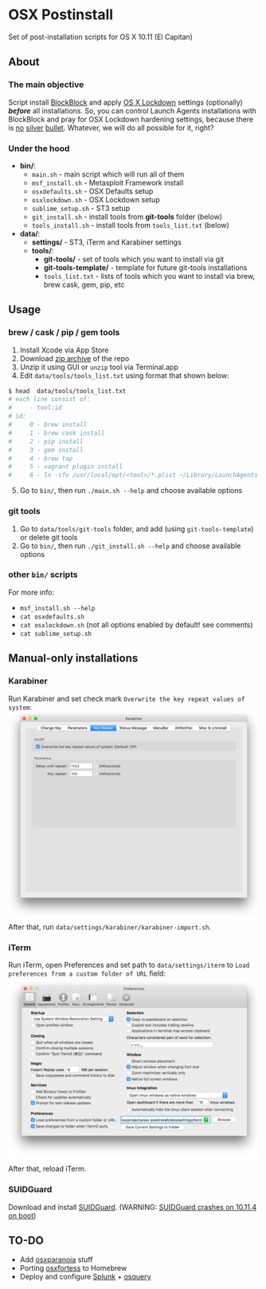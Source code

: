 # OSX Postinstall

Set of post-installation scripts for OS X 10.11 (El Capitan)

## About

### The main objective

Script install [BlockBlock](https://objective-see.com/products/blockblock.html) and apply [OS X Lockdown](https://github.com/SummitRoute/osxlockdown) settings (optionally) ***before*** all installations. So, you can control Launch Agents installations with BlockBlock and pray for OSX Lockdown hardening settings, because there is [no](http://www.pcworld.com/article/3035682/security/hackers-planted-a-backdoor-inside-a-compromised-version-of-linux-mint.html) [silver](http://www.macrumors.com/2016/03/07/transmission-malware-downloaded-6500-times/) [bullet](http://arstechnica.com/security/2015/07/how-a-russian-hacker-made-45000-selling-a-zero-day-flash-exploit-to-hacking-team/). Whatever, we will do all possible for it, right?

### Under the hood

- **bin/**:
  + `main.sh` - main script which will run all of them
  + `msf_install.sh` - Metasploit Framework install
  + `osxdefaults.sh` - OSX Defaults setup
  + `osxlockdown.sh` - OSX Lockdown setup
  + `sublime_setup.sh` - ST3 setup
  + `git_install.sh` - install tools from **git-tools** folder (below)
  + `tools_install.sh` - install tools from `tools_list.txt` (below)
- **data/**:
  + **settings/** - ST3, iTerm and Karabiner settings
  + **tools/**:
    * **git-tools/** - set of tools which you want to install via git
    * **git-tools-template/** - template for future git-tools installations
    * `tools_list.txt` - lists of tools which you want to install via brew, brew cask, gem, pip, etc

## Usage

### brew / cask / pip / gem tools

1. Install Xcode via App Store
2. Download [zip archive](https://github.com/yugoslavskiy/osx-postinstall/archive/master.zip) of the repo
3. Unzip it using GUI or `unzip` tool via Terminal.app
4. Edit `data/tools/tools_list.txt` using format that shown below:
  ```bash
$ head  data/tools/tools_list.txt
# each line consist of:
#     - tool:id
# id:
#     0 - brew install
#     1 - brew cask install
#     2 - pip install
#     3 - gem install
#     4 - brew tap
#     5 - vagrant plugin install
#     6 - ln -sfv /usr/local/opt/<tool>/*.plist ~/Library/LaunchAgents
  ```

5. Go to `bin/`, then run `./main.sh --help` and choose available options

### git tools

1. Go to `data/tools/git-tools` folder, and add (using `git-tools-template`) or delete git tools
2. Go to `bin/`, then run `./git_install.sh --help` and choose available options

### other `bin/` scripts

For more info:

- `msf_install.sh --help`
- `cat osxdefaults.sh`
- `cat osxlockdown.sh` (not all options enabled by default! see comments)
- `cat sublime_setup.sh`

## Manual-only installations

### Karabiner

Run Karabiner and set check mark `Overwrite the key repeat values of system`:
![Karabiner.png](img/Karabiner.png)
After that, run `data/settings/karabiner/karabiner-import.sh`.

### iTerm

Run iTerm, open Preferences and set path to `data/settings/iterm` to `Load preferences from a custom folder of URL` field:
![iTerm.png](img/iTerm.png)
After that, reload iTerm.

### SUIDGuard

Download and install [SUIDGuard](https://github.com/sektioneins/SUIDGuard). (WARNING: [SUIDGuard crashes on 10.11.4 on boot](https://github.com/sektioneins/SUIDGuard/issues/12))

## TO-DO

- Add [osxparanoia](https://github.com/l1k/osxparanoia) stuff
- Porting [osxfortess](https://github.com/essandess/osxfortress) to Homebrew
- Deploy and configure [Splunk](http://www.splunk.com/) + [osquery](https://github.com/facebook/osquery)
